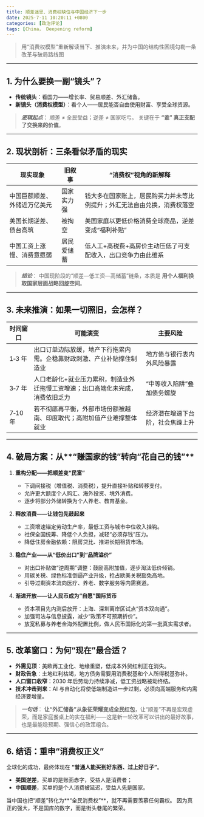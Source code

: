 ```yaml
---
title: 顺差迷思、消费权缺位与中国经济下一步
date: 2025-7-11 10:20:11 +0800
categories: [政治评论]
tags: [China， Deepening reform] 
---
```


> 用“消费权模型”重新解读当下、推演未来，并为中国的结构性困境勾勒一条改革与破局路线图

---

## 1. 为什么要换一副“镜头”？

* **传统镜头**：看国力——增长率、贸易顺差、外汇储备。
* **新镜头（消费权模型）**：看个人——居民能否自由使用财富、享受全球资源。

> ***逻辑起点***：
> 顺差 ≠ 全民受益；逆差 ≠ 国家吃亏。
> 关键在于 **“谁” 真正支配了交换来的价值**。

---

## 2. 现状剖析：三条看似矛盾的现实

| 现实现象           | 旧叙事   | “消费权”视角的新解释                          |
| -------------- | ----- | ------------------------------------ |
| 中国巨额顺差、外储近万亿美元 | 国家实力强 | 钱大多在国家账上，居民购买力并未等比例提升；外汇无法自由兑换，消费权落空 |
| 美国长期逆差、债台高筑    | 被掏空   | 美国家庭以更低价格消费全球商品，逆差变成“福利补贴”           |
| 中国工资上涨慢、消费意愿弱  | 居民爱储蓄 | 低人工+高税费+高房价主动压低了可支配收入，出口竞争力由此维系      |

> ***结论***：
> 中国现阶段的“顺差—低工资—高储蓄”链条，本质是 **用个人福利换取国家层面战略回旋空间**。

---

## 3. 未来推演：如果一切照旧，会怎样？

| 时间窗口   | 可能演变                                     | 主要风险             |
| ------ | ---------------------------------------- | ---------------- |
| 1‑3 年  | 出口订单边际放缓，地产下行拖累内需。企稳靠财政刺激、产业补贴撑住制造业      | 地方债与银行表内外风险暴露    |
| 3‑7 年  | 人口老龄化+就业压力累积，制造业外迁拖慢工资增速；出口高端化未完成，消费依旧乏力 | “中等收入陷阱”叠加债务螺旋   |
| 7‑10 年 | 若不彻底再平衡，外部市场份额被越南、印度取代；高附加值产业难撑整体就业      | 经济潜在增速下台阶，社会焦躁上升 |

---

## 4. 破局方案：从\*\*“赚国家的钱”**转向**“花自己的钱”\*\*

1. **重构分配——把顺差变“民富”**

   * 下调间接税（增值税、消费税），提升直接补贴和转移支付。
   * 允许更大额度个人购汇、海外投资、境外消费。
   * 逐步将部分外储转换为个人养老、教育基金。

2. **释放消费——让钱包先鼓起来**

   * 工资增速锚定劳动生产率，最低工资与城市中位收入挂钩。
   * 社保全国统筹、降低个人负担，减轻“必须存钱”压力。
   * 降低住房金融依赖：限房贷比、推进长期租赁市场。

3. **稳住产业——从“低价出口”到“品牌溢价”**

   * 对出口补贴做“逆周期”调整：鼓励高附加值，逐步淘汰低价倾销。
   * 用碳关税、绿色标准倒逼产业升级，抢占欧美关税豁免高地。
   * 引导过剩资本流向医疗、养老、数字服务等内需赛道。

4. **渐进开放——让人民币成为“自愿”国际货币**

   * 资本项目先内测后放开：上海、深圳离岸区试点“资本双向通”。
   * 加强司法与信息披露，减少“政策不可预期折价”。
   * 放宽私募与养老金海外配置比例，做人民币国际化的第一批真实需求者。

---

## 5. 改革窗口：为何“现在”最合适？

* **外需见顶**：美欧再工业化、地缘重塑，低成本外贸红利正在消失。
* **财政告急**：土地红利枯竭，地方债务需要用消费税基和个人所得税基弥补。
* **人口窗口收窄**：2030 年后劳动力持续净减，低工资战略被动终结。
* **技术冲击到来**：AI 与自动化将使低端制造进一步过剩，必须向高端服务和内需经济要增量。

> ***一句话***：
> **让“外汇储备”从象征荣耀变成全民红包**，让“顺差”不再是宏观虚荣，而是家庭餐桌上的实在福利——这是新一轮改革可以讲出的最好故事，也是最能稳预期、强信心的政策组合。

---

## 6. 结语：重申“消费权正义”

全球化的成功，最终体现在 **“普通人能买到好东西、过上好日子”**。

* **美国逆差**，买单的是账面赤字，受益人是消费者；
* **中国顺差**，买单的是个人消费被延迟，受益人先是国家。

当中国也把“顺差”转化为\*\*“全民消费权”\*\*，就不再需要羡慕任何霸权。
因为真正的强大，不是国库的数字，而是街头巷尾的繁荣。
